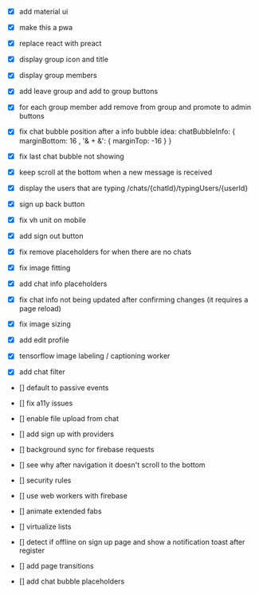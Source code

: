 - [x] add material ui
- [x] make this a pwa
- [x] replace react with preact

- [x] display group icon and title
- [x] display group members
- [x] add leave group and add to group buttons
- [x] for each group member add remove from group and promote to admin buttons
- [x] fix chat bubble position after a info bubble
      idea: chatBubbleInfo: { marginBottom: 16 , '& + &': { marginTop: -16 } }
- [x] fix last chat bubble not showing
- [x] keep scroll at the bottom when a new message is received

- [x] display the users that are typing /chats/{chatId}/typingUsers/{userId}

- [x] sign up back button
- [x] fix vh unit on mobile
- [x] add sign out button
- [x] fix remove placeholders for when there are no chats
- [x] fix image fitting
- [x] add chat info placeholders
- [x] fix chat info not being updated after confirming changes (it requires a page reload)
- [x] fix image sizing

- [x] add edit profile
- [x] tensorflow image labeling / captioning worker
- [x] add chat filter

- [] default to passive events
- [] fix a11y issues
- [] enable file upload from chat
- [] add sign up with providers
- [] background sync for firebase requests
- [] see why after navigation it doesn't scroll to the bottom
- [] security rules

- [] use web workers with firebase
- [] animate extended fabs

- [] virtualize lists
- [] detect if offline on sign up page and show a notification toast after register

- [] add page transitions
- [] add chat bubble placeholders
